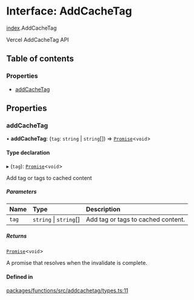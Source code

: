 # Interface: AddCacheTag

[index](../modules/index.md).AddCacheTag

Vercel AddCacheTag API

## Table of contents

### Properties

- [addCacheTag](index.AddCacheTag.md#addCacheTag)

## Properties

### addCacheTag

• **addCacheTag**: (`tag`: `string` \| `string`[]) => [`Promise`](https://developer.mozilla.org/en-US/docs/Web/JavaScript/Reference/Global_Objects/Promise)<`void`\>

#### Type declaration

▸ (`tag`): [`Promise`](https://developer.mozilla.org/en-US/docs/Web/JavaScript/Reference/Global_Objects/Promise)<`void`\>

Add tag or tags to cached content

##### Parameters

| Name  | Type                   | Description                        |
| :---- | :--------------------- | :----------------------------------|
| `tag` | `string` \| `string`[] | Add tag or tags to cached content. |

##### Returns

[`Promise`](https://developer.mozilla.org/en-US/docs/Web/JavaScript/Reference/Global_Objects/Promise)<`void`\>

A promise that resolves when the invalidate is complete.

#### Defined in

[packages/functions/src/addcachetag/types.ts:11](https://github.com/vercel/vercel/blob/main/packages/functions/src/addcachetag/types.ts#L11)
